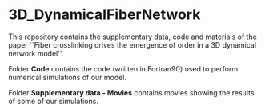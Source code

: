 # 3D_DynamicalFiberNetwork

This repository contains the supplementary data, code and materials of the paper ``Fiber crosslinking drives the emergence of order in a 3D dynamical network model''.

Folder **Code** contains the code (written in Fortran90) used to perform numerical simulations of our model.

Folder **Supplementary data - Movies** contains movies showing the results of some of our simulations.
